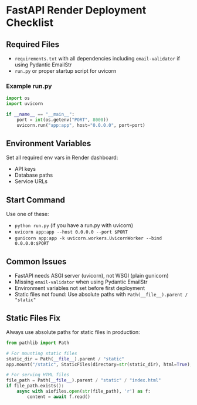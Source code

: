 # FastAPI Render Deployment Checklist

## Required Files
- `requirements.txt` with all dependencies including `email-validator` if using Pydantic EmailStr
- `run.py` or proper startup script for uvicorn

### Example run.py
```python
import os
import uvicorn

if __name__ == "__main__":
    port = int(os.getenv("PORT", 8000))
    uvicorn.run("app:app", host="0.0.0.0", port=port)
```

## Environment Variables
Set all required env vars in Render dashboard:
- API keys
- Database paths
- Service URLs

## Start Command
Use one of these:
- `python run.py` (if you have a run.py with uvicorn)
- `uvicorn app:app --host 0.0.0.0 --port $PORT`
- `gunicorn app:app -k uvicorn.workers.UvicornWorker --bind 0.0.0.0:$PORT`

## Common Issues
- FastAPI needs ASGI server (uvicorn), not WSGI (plain gunicorn)
- Missing `email-validator` when using Pydantic EmailStr
- Environment variables not set before first deployment
- Static files not found: Use absolute paths with `Path(__file__).parent / "static"`

## Static Files Fix
Always use absolute paths for static files in production:
```python
from pathlib import Path

# For mounting static files
static_dir = Path(__file__).parent / "static"
app.mount("/static", StaticFiles(directory=str(static_dir), html=True), name="static")

# For serving HTML files
file_path = Path(__file__).parent / "static" / "index.html"
if file_path.exists():
    async with aiofiles.open(str(file_path), 'r') as f:
        content = await f.read()
```